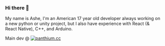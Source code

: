### Hi there 👋

My name is Ashe, I'm an American 17 year old developer always working on a new python or unity project, but I also have experience with React (& React Native), C++, and Arduino.

Main dev @ <a href="https://discord.gg/panthium"><img src="https://img.shields.io/badge/panthium.cc-7289DA?style=flat-square&logo=discord&logoColor=white" alt="panthium.cc" /></a>


